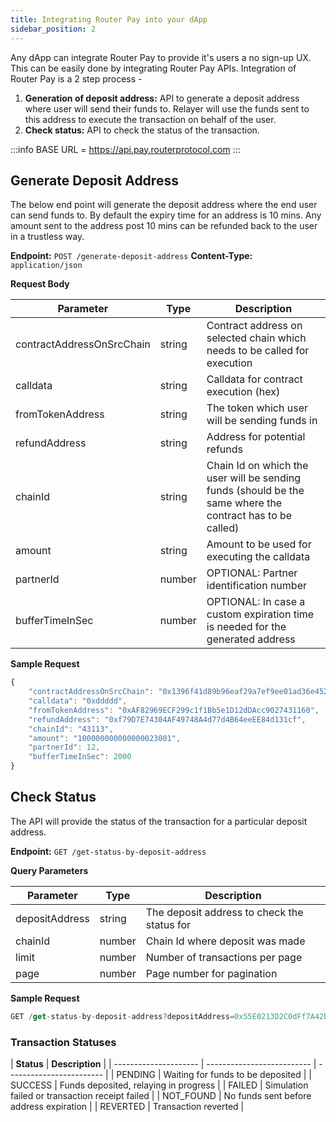 ```yaml
---
title: Integrating Router Pay into your dApp
sidebar_position: 2
---
```


Any dApp can integrate Router Pay to provide it's users a no sign-up UX. This can be easily done by integrating Router Pay APIs. 
Integration of Router Pay is a 2 step process -
1. **Generation of deposit address:** API to generate a deposit address where user will send their funds to. Relayer will use the funds sent to this address to execute the transaction on behalf of the user.
2. **Check status:** API to check the status of the transaction.

:::info
BASE URL = https://api.pay.routerprotocol.com
:::

## Generate Deposit Address
The below end point will generate the deposit address where the end user can send funds to. By default the expiry time for an address is 10 mins. Any amount sent to the address post 10 mins can be refunded back to the user in a trustless way. 

**Endpoint:** `POST /generate-deposit-address`   **Content-Type:** `application/json`

**Request Body**

| **Parameter** |	**Type** |	**Description** |
| --------------------- | -------------------------- | ------------------------ |
| contractAddressOnSrcChain |	string	| Contract address on selected chain which needs to be called for execution |
| calldata	| string |	Calldata for contract execution (hex) |
| fromTokenAddress |	string |	The token which user will be sending funds in |
| refundAddress |	string |	Address for potential refunds |
| chainId |	string |	Chain Id on which the user will be sending funds (should be the same where the contract has to be called) |
| amount |	string |	Amount to be used for executing the calldata |
| partnerId |	number |	OPTIONAL: Partner identification number |
| bufferTimeInSec | number | OPTIONAL: In case a custom expiration time is needed for the generated address |


**Sample Request**
```jsx
{
    "contractAddressOnSrcChain": "0x1396f41d89b96eaf29a7ef9ee01ad36e452235ae",
    "calldata": "0xddddd",
    "fromTokenAddress": "0xAF82969ECF299c1f1Bb5e1D12dDAcc9027431160",
    "refundAddress": "0xf79D7E74304AF49748A4d77d4B64eeEE84d131cf",
    "chainId": "43113",
    "amount": "100000000000000023001",
    "partnerId": 12,
    "bufferTimeInSec": 2000
}
```

## Check Status
The API will provide the status of the transaction for a particular deposit address.

**Endpoint:** ``GET /get-status-by-deposit-address``

**Query Parameters**

| **Parameter** |	**Type** |	**Description** |
| --------------------- | -------------------------- | ------------------------ |
| depositAddress |	string	| The deposit address to check the status for |
| chainId	| number |	Chain Id where deposit was made |
| limit |	number |	Number of transactions per page |
| page |	number |	Page number for pagination |

**Sample Request**
```jsx
GET /get-status-by-deposit-address?depositAddress=0x55E0213D2C0dFf7A42b6F2Bf05B636e2605eD990&chainId=56&limit=20&page=1
```

### Transaction Statuses
| **Status** |	**Description** |
| --------------------- | -------------------------- | ------------------------ |
| PENDING |	Waiting for funds to be deposited |
| SUCCESS |	Funds deposited, relaying in progress |
| FAILED |	Simulation failed or transaction receipt failed |
| NOT_FOUND |	No funds sent before address expiration |
| REVERTED |	Transaction reverted |